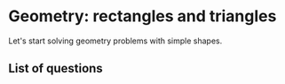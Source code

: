 Geometry: rectangles and triangles
=======================
Let's start solving geometry problems with simple shapes.

List of questions
----------------
